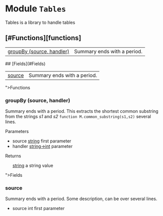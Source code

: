 # Module `Tables`

Tables is a library to handle tables

## [#Functions][functions]

<table class="function_list">
<tr>
<td class="name" nowrap><a href="#groupBy">groupBy (source, handler)</a></td>
<td class="summary">Summary ends with a period.</td>
</tr>
</table>
## [Fields](#Fields)
<table class="function_list">
<tr>
<td class="name" nowrap><a href="#source">source</a></td>
<td class="summary">Summary ends with a period.</td>
</tr>
</table>

"><a name="Functions"></a>Functions

### groupBy (source, handler)

Summary ends with a period.
This extracts the shortest common substring from the strings _s1_ and _s2_
`function M.common_substring(s1,s2)`
several lines.

Parameters

<ul>
<li><span class="parameter">source</span>
<span class="types"><a class="type" href="https://www.lua.org/manual/5.1/manual.html#5.4">string</a></span>
 first parameter
</li>
<li><span class="parameter">handler</span>
<span class="types"><a class="type" href="https://www.lua.org/manual/5.1/manual.html#5.4">string->int</a></span>
 parameter
</li>
</ul>

Returns

<ol>

<span class="types"><a class="type" href="https://www.lua.org/manual/5.1/manual.html#5.4">string</a></span>
a string value

</ol>

"><a name="Fields"></a>Fields

### source

Summary ends with a period.
Some description, can be over
several lines.

<ul>
<li><span class="parameter">source</span>
<span class="types"><span class="type">int</span></span>
 first parameter
</li>
</ul>
